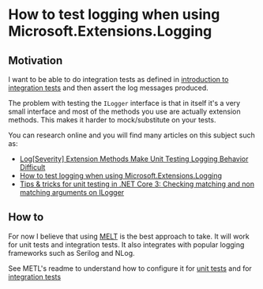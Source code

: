 ﻿# How to test logging when using Microsoft.Extensions.Logging

## Motivation

I want to be able to do integration tests as defined in [introduction to integration tests](https://docs.microsoft.com/en-us/aspnet/core/test/integration-tests?#introduction-to-integration-tests) and then assert the log messages produced.

The problem with testing the `ILogger` interface is that in itself it's a very small interface and most of the methods you use are actually extension methods. This makes it harder to mock/substitute on your tests.

You can research online and you will find many articles on this subject such as:

* [Log[Severity] Extension Methods Make Unit Testing Logging Behavior Difficult](https://github.com/aspnet/Logging/issues/611)
* [How to test logging when using Microsoft.Extensions.Logging](https://alessio.franceschelli.me/posts/dotnet/how-to-test-logging-when-using-microsoft-extensions-logging/)
* [Tips & tricks for unit testing in .NET Core 3: Checking matching and non matching arguments on ILogger](https://anthonygiretti.com/2020/02/05/tips-tricks-for-unit-testing-in-net-core-3-checking-matching-and-non-matching-arguments-on-ilogger/)

## How to

For now I believe that using [MELT](https://github.com/alefranz/MELT) is the best approach to take. It will work for unit tests and integration tests. It also integrates with popular logging frameworks such as Serilog and NLog.

See METL's readme to understand how to configure it for [unit tests](https://github.com/alefranz/MELT#quickstart) and for [integration tests](https://github.com/alefranz/MELT#quickstart-for-aspnet-core-integration-tests)